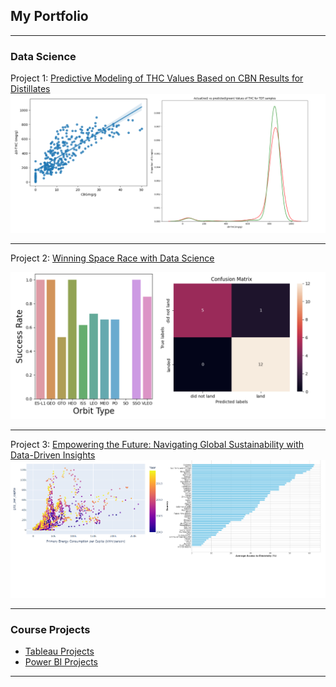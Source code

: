 ## My Portfolio

---

### Data Science 

Project 1: [Predictive Modeling of THC Values Based on CBN Results for Distillates](https://www.kaggle.com/code/femiolawale/distillate-potency-prediction?scriptVersionId=145139556)
<img src="potency_modelling.png"/>

---
Project 2: [Winning Space Race with Data Science](https://github.com/olafem/oluwafemi/blob/master/SpaceX%20Capstone%20Project_Femi.pdf)

<img src="Space_race.png"/>

---
Project 3: [Empowering the Future: Navigating Global Sustainability with Data-Driven Insights](https://www.kaggle.com/code/femiolawale/global-sustainable-energy?scriptVersionId=146179838)
<img src="Sustainable_energy.png"/>

---

### Course Projects

- [Tableau Projects](https://public.tableau.com/app/profile/oluwafemi.olawale)
- [Power BI Projects](https://app.powerbi.com/links/VdutdIRLLy?ctid=4a1e5cee-f43e-451d-b150-1486f954ef55&pbi_source=linkShare)

---



